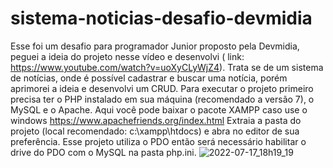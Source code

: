 # sistema-noticias-desafio-devmidia
Esse foi um desafio para programador Junior proposto pela Devmidia, peguei a ideia do projeto nesse vídeo e desenvolvi ( link: https://www.youtube.com/watch?v=uoXyCLyWjZ4). Trata se de um sistema de notícias, onde é possível cadastrar e buscar uma notícia, porém aprimorei a ideia e desenvolvi um CRUD.
Para executar o projeto primeiro precisa ter o PHP instalado em sua máquina (recomendado a versão 7), o MySQL e o Apache. Aqui você pode baixar o pacote XAMPP caso use o windows https://www.apachefriends.org/index.html Extraia a pasta do projeto (local recomendado: c:\xampp\htdocs) e abra no editor de sua preferência. Esse projeto utiliza o PDO então será necessário habilitar o drive do PDO com o MySQL na pasta php.ini.
![2022-07-17_18h19_19](https://user-images.githubusercontent.com/97207282/180334590-8108e317-b402-4d9a-b623-965538d77b5a.gif)
